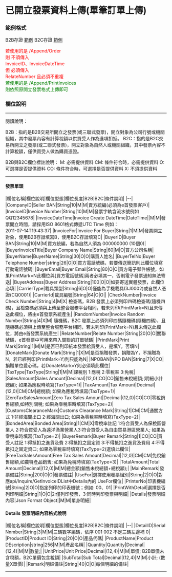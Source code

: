 # 已開立發票資料上傳(單筆訂單上傳)

### 範例格式
B2B存證 [範例](https://slproject.gitbook.io/sl-einv-project/cht/b2bjsonsample)
B2C存證 [範例](https://slproject.gitbook.io/sl-einv-project/cht/b2cjsonsample)

<font color='red'>
若使用的是 /Append/Order <br />
則 不須傳入 <br />
InvoiceID、InvoiceDateTime <br />
但 必須傳入 <br />
RelateNumber 且必須不重複 <br />
</font>

<font color='green'>
若使用的是 /Append/PrintInvoices <br />
則依照原開立發票格式上傳即可 <br />
</font>

### 欄位說明 
---
閱讀說明：

B2B：指的是B2B交易所開立之發票(或三聯式發票)，開立對象為公司行號或機關組織，其中發票內容有計算稅額以供買受人作為進項扣抵。
B2C：指的是B2C交易所開立之發票(或二聯式發票)，開立對象為自然人或機關組織，其中發票內容不計算稅額，僅供買受人做為購買憑證。

B2B與B2C欄位標註說明：
M: 必需提供資料
CM: 條件符合時，必需提供資料
O: 可選擇是否提供資料
CO: 條件符合時，可選擇是否提供資料
X: 不須提供資料

---

#### 發票單頭
|欄位名稱|欄位說明|欄位型態|欄位長度|B2B|B2C|條件說明|
|--|
|CompanyID|Seller BAN|String|10|M|M|賣方統編(必須為e首發票客戶)|
|InvoiceID|Invoice Number|String|10|M|M|發票字軌含流水號例如 QQ12345678|
|InvoiceDateTime|Invoice Create DateTime|DateTime||M|M|發票開立時間，請採用ISO 8601格式傳遞UTC Time 例如：<br /> 2011-07-14T19:43:37|
|InvoiceFor|Invoice For Buyer|String|1|M|M|發票開立對象，使用B2B存證填寫B，使用B2C存證填寫C|
|BuyerID|Buyer BAN|String|10|M|M|買方統編，若為自然人須為 000000000 (10個0)|
|BuyerInvoiceTitle|Buyer Company Name|String|60|M|O|買方公司名稱|
|BuyerName|BuyerName|String|30|O|O|購買人姓名|
|BuyerTelNo|Buyer Telephone Number|string|26|O|O|買方電話號碼，若要傳送簡訊則此欄位填寫行動電話號碼|
|BuyerEmail|Buyer Email|String|80|O|O|買方電子郵件帳號，如果PrintMark=N此欄位與[買方電話號碼]兩者必填其一，否則電子發票通知無法寄送|
|BuyerAddress|Buyer Address|String|100|O|O|如要寄送實體發票，此欄位必填|
|CarrierType|載具類型|String|6|O|O|僅能為手機載具(3J0002)或自然人憑證(CQ0001)|
|CarrierId|載具編號|String|64|O|O||
|CheckNumber|Invoice Check Number|String|4|M|X| 檢查碼，B2B 發票上必須列印四碼檢查碼(隨機四碼)，且檢查碼必須與上傳至整合服務平台相同，若未列印(PrintMark=N)且未傳送此欄位，將由e首發票系統產生|
|RandomNumber|Invoice Random Number|String|4|X|M| 隨機碼，B2C 發票上必須列印四碼隨機碼(隨機四碼)，且隨機碼必須與上傳至整合服務平台相同，若未列印(PrintMark=N)且未傳送此欄位，將由e首發票系統產生|
|RelateNumber|Relate Number|String|20|O|O|關聯號碼，e首發票中可用來帶入關聯的訂單號碼|
|PrintMark|Print Mark|String|1|M|M|是否已列印紙本發票給買受人，是填Y，否填N|
|DonateMark|Donate Mark|String|1|X|M|是否捐贈發票，捐贈為Y，不捐贈為N，若已經列印(PrintMark=Y)則只能為N|
|NPOBAN|NPO BAN|String|7|X|CO|捐贈單位愛心碼，若DonateMark=Y則必須填此欄位|
|TaxType|TaxType|String|1|M|M|課稅別  1:應稅 2:零稅率 3:免稅|
|SalesAmount|Sales Amount|Decimal|(12,0)|CO|CO|銷售未稅總額;(明細小計總額); 如果為應稅時填寫(TaxType=1)|
|TaxAmount|Tax Amount|Decimal|(12,0)|CM|CM|總稅額; 如果為應稅時填寫(TaxType=1)|
|ZeroTaxSalesAmount|Zero Tax Sales Amount|Decimal|(12,0)|CO|CO|零稅銷售總額,如特別關稅; 如果為零稅率時填寫(TaxType=2)|
|CustomsClearanceMark|Customs Clearance Mark|String|1|CM|CM|通關方式 1:非經海關出口 2:經海關出口; 如果為零稅率時填寫(TaxType=2)|
|BondedArea|Bonded Area|String|1|CM|X|零稅率註記 1:符合買受人為保稅區營業人 2:符合買受人為遠洋漁業營業人3:符合買受人為自由貿易港區營業人; 如果為零稅率時填寫(TaxType=2)|
|BuyerRemark|Buyer Remark|String|1|CO|CO|買受人註記 1:得抵扣之進貨及費 2:得抵扣之固定資 3:不得抵扣之進貨及費用 4:不得抵扣之固定資口; 如果為零稅率時填寫(TaxType=2)選填此欄位|
|FreeTaxSalesAmount|Free Tax Sales Amount|Decimal|(12,0)|CM|CM|免稅銷售總額,如農特產品銷售; 如果為免稅時填寫(TaxType=3)|
|TotalAmount|Total Amount|Decimal|(12,0)|M|M|總金額(銷售未稅總額+總稅額);|
|MainRemark|發票備註|String|200|O|O|發票備註|
|UseFor|選擇使用發票組別|String|2|O|O|對應api/Inquire/GetInvoiceIDList中Details內的 UseFor欄位|
|PrinterNo|印表機編號|String|2|O|O|指定列印的印表機號；例如: 00、01|
|PrintWithDetail|選擇是否列印明細|String|1|O|O|2:僅列印發票，3:同時列印發票與明細|
|Details|發票明細內容|Json Format Object||M|M|單身明細|

#### Details 發票明細內容格式說明

|欄位名稱|欄位說明|欄位型態|欄位長度|B2B|B2C|條件說明|
|--|
|DetailID|Serial Nnmber|String|3|M|M|三碼數字編碼，依序 001 002 不足三碼左邊補 0|
|ProductID|Product ID|String|20|O|O|產品代碼|
|ProductName|Product DEscription|string|256|M|M|產品名稱|
|Quantity|Quantity|Decimal|(12,4)|M|M|數量;|
|UnitPrice|Unit Price|Decimal|(12,4)|M|M|單價; B2B單價未含稅額，B2C單價包含稅額|
|SubTotal|Sub Total|Decimal|(12,4)|M|M|小計; (數量X單價)|
|Remark|明細備註|String|40|O|O|每個明細的備註|



---



